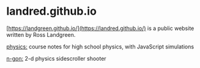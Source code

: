 # landred.github.io
[https://landgreen.github.io/](https://landred.github.io/) is a public website written by Ross Landgreen.

[physics:](https://landred.github.io/physics/) course notes for high school physics, with JavaScript simulations

[n-gon:](https://landred.github.io/sidescroller/) 2-d physics sidescroller shooter
